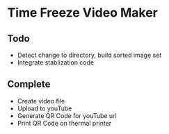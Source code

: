 # Time Freeze Video Maker



## Todo
* Detect change to directory, build sorted image set
* Integrate stablization code

## Complete
* Create video file
* Upload to youTube
* Generate QR Code for youTube url
* Print QR Code on thermal printer


